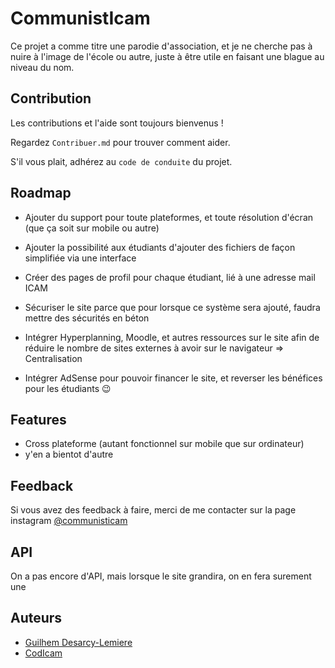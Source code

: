 
# CommunistIcam

Ce projet a comme titre une parodie d'association, et je ne cherche pas à nuire à l'image de l'école ou autre, juste à être utile en faisant une blague au niveau du nom.



## Contribution

Les contributions et l'aide sont toujours bienvenus !

Regardez `Contribuer.md` pour trouver comment aider.

S'il vous plait, adhérez au `code de conduite` du projet.


## Roadmap

- Ajouter du support pour toute plateformes, et toute résolution d'écran (que ça soit sur mobile ou autre)

- Ajouter la possibilité aux étudiants d'ajouter des fichiers de façon simplifiée via une interface

- Créer des pages de profil pour chaque étudiant, lié à une adresse mail ICAM

- Sécuriser le site parce que pour lorsque ce système sera ajouté, faudra mettre des sécurités en béton

- Intégrer Hyperplanning, Moodle, et autres ressources sur le site afin de réduire le nombre de sites externes à avoir sur le navigateur => Centralisation

- Intégrer AdSense pour pouvoir financer le site, et reverser les bénéfices pour les étudiants 😉


## Features

- Cross plateforme (autant fonctionnel sur mobile que sur ordinateur)
- y'en a bientot d'autre 


## Feedback

Si vous avez des feedback à faire, merci de me contacter sur la page instagram [@communisticam](https://www.instagram.com/communisticam)


## API

On a pas encore d'API, mais lorsque le site grandira, on en fera surement une
## Auteurs

- [Guilhem Desarcy-Lemiere](https://www.github.com/KoroKira)
- [CodIcam]()
